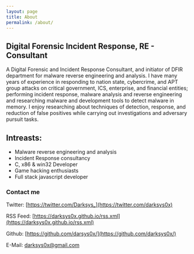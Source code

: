 ```yaml
---
layout: page
title: About
permalink: /about/
---
```


## Digital Forensic Incident Response, RE - Consultant

<p3> A Digital Forensic and Incident Response Consultant, and initiator of DFIR department for malware reverse engineering and analysis. I have many years of experience in responding to nation state, cybercrime, and APT group attacks on critical government, ICS, enterprise, and financial entities; performing incident response, malware analysis and reverse engineering and researching malware and development tools to detect malware in memory. I enjoy researching about techniques of detection, response, and reduction of false positives while carrying out investigations and adversary pursuit tasks.</p3>



## Intreasts:
- Malware reverse engineering and analysis
- Incident Response consultancy 
- C, x86 & win32 Developer 
- Game hacking enthusiasts 
- Full stack javascript developer



### Contact me

Twitter: [https://twitter.com/Darksys_](https://twitter.com/darksys0x)

RSS Feed: [https://darksys0x.github.io/rss.xml](https://darksys0x.github.io/rss.xml)

Github: [https://github.com/darsys0x/](https://github.com/darksys0x/)

E-Mail: [darksys0x@gmail.com](https://darksys0x@gmail.com)








